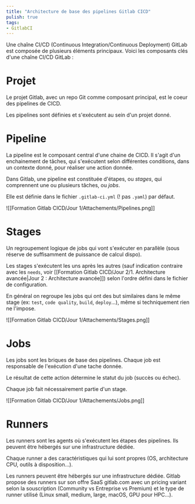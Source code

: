 ```yaml
---
title: "Architecture de base des pipelines Gitlab CICD"
pulish: true
tags:
- GitlabCI
---
```


Une chaîne CI/CD (Continuous Integration/Continuous Deployment) GitLab est composée de plusieurs éléments principaux. Voici les composants clés d'une chaîne CI/CD GitLab :

# Projet
Le projet Gitlab, avec un repo Git comme composant principal, est le coeur des pipelines de CICD.

Les pipelines sont définies et s'exécutent au sein d'un projet donné.

# Pipeline
La pipeline est le composant central d'une chaine de CICD. Il s'agit d'un enchainement de tâches, qui s'exécutent selon différentes conditions, dans un contexte donné, pour réaliser une action donnée.

Dans Gitlab, une pipeline est constituée d'étapes, ou *stages*, qui comprennent une ou plusieurs tâches, ou *jobs*.

Elle est définie dans le fichier `.gitlab-ci.yml` (! pas `.yaml`) par défaut.

![[Formation Gitlab CICD/Jour 1/Attachements/Pipelines.png]]

# Stages
Un regroupement logique de jobs qui vont s'exécuter en parallèle (sous réserve de suffisamment de puissance de calcul dispo).

Les stages s'exécutent les uns après les autres (sauf indication contraire avec les `needs`, voir [[Formation Gitlab CICD/Jour 2/1. Architecture avancée|Jour 2 : Architecture avancée]]) selon l'ordre défini dans le fichier de configuration.

En général on regroupe les jobs qui ont des but similaires dans le même stage (ex: `test`, `code quality`, `build`, `deploy`...), même si techniquement rien ne l'impose.

![[Formation Gitlab CICD/Jour 1/Attachements/Stages.png]]

# Jobs
Les jobs sont les briques de base des pipelines. Chaque job est responsable de l'exécution d'une tache donnée.

Le résultat de cette action détermine le statut du job (succès ou échec).

Chaque job fait nécessairement partie d'un stage.

![[Formation Gitlab CICD/Jour 1/Attachements/Jobs.png]]

# Runners
Les runners sont les agents où s'exécutent les étapes des pipelines. Ils peuvent être hébergés sur une infrastructure dédiée.

Chaque runner a des caractéristiques qui lui sont propres (OS, architecture CPU, outils à disposition...).

Les runners peuvent être hébergés sur une infrastructure dédiée. Gitlab propose des runners sur son offre SaaS gitlab.com avec un pricing variant selon la souscription (Community vs Entreprise vs Premium) et le type de runner utilisé (Linux small, medium, large, macOS, GPU pour HPC...).